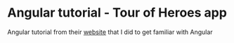 # Angular tutorial - Tour of Heroes app
Angular tutorial from their [website](https://angular.io/tutorial) that I did to get familiar with Angular
